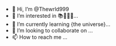 - 👋 Hi, I’m @Thewrld999
- 👀 I’m interested in 📚📓🍄🍃...
- 🌱 I’m currently learning {the universe}...
- 💞️ I’m looking to collaborate on ...
- 📫 How to reach me ...

<!---
Thewrld999/Thewrld999 is a ✨ special ✨ repository because its `README.md` (this file) appears on your GitHub profile.
You can click the Preview link to take a look at your changes.
--->
